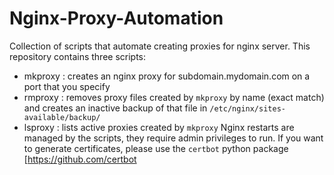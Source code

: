 # Nginx-Proxy-Automation
Collection of scripts that automate creating proxies for nginx server.
This repository contains three scripts:
- mkproxy : creates an nginx proxy for subdomain.mydomain.com on a port that you specify
- rmproxy : removes proxy files created by `mkproxy` by name (exact match) and creates an inactive backup of that file in `/etc/nginx/sites-available/backup/`
- lsproxy : lists active proxies created by `mkproxy`
Nginx restarts are managed by the scripts, they require admin privileges to run.
If you want to generate certificates, please use the `certbot` python package [https://github.com/certbot

